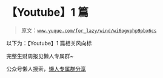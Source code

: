 # 【Youtube】1 篇

> 原文：[`www.yuque.com/for_lazy/wind/wi6ogvphp9pbx6cs`](https://www.yuque.com/for_lazy/wind/wi6ogvphp9pbx6cs)

以下为：【Youtube】1 篇相关风向标

完整生财周报见懒人专属群~

公众号懒人搜索，[懒人专属群分享](https://lazybook.fun/#/blog/group)